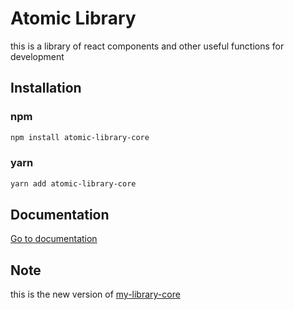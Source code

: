# Atomic Library
this is a library of react components and other useful functions for development

## Installation

### npm
```bash
npm install atomic-library-core
```
### yarn 
```bash
yarn add atomic-library-core
```
## Documentation
[Go to documentation](https://atomic-library.com/)


## Note
this is the new version of <a href="https://github.com/my-library-org/my-library-core">my-library-core</a>

